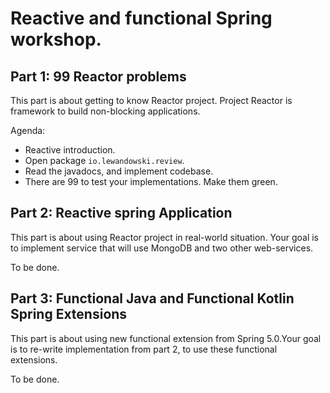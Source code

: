 # Reactive and functional Spring workshop.

## Part 1: 99 Reactor problems
This part is about getting to know Reactor project. Project Reactor is framework to build non-blocking applications.

Agenda:
* Reactive introduction.
* Open package `io.lewandowski.review`.
* Read the javadocs, and implement codebase.
* There are 99 to test your implementations. Make them green.

## Part 2: Reactive spring Application
This part is about using Reactor project in real-world situation. Your goal is to implement service that will use MongoDB and two other web-services.

To be done.

## Part 3: Functional Java and Functional Kotlin Spring Extensions
This part is about using new functional extension from Spring 5.0.Your goal is to re-write implementation from part 2, to use these functional extensions.

To be done.